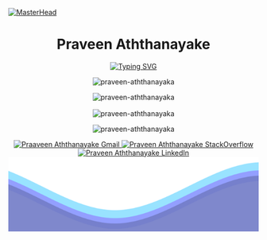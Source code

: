 [![MasterHead](https://user-images.githubusercontent.com/90236635/232446433-d5540fa2-fe28-4bb8-b929-cdb51fe61336.gif)](https://lk.linkedin.com/in/praveen-aththanayake-1b7844269)

<h1 align="center">Praveen Aththanayake</h1>
<div align="center">
  
[![Typing SVG](https://readme-typing-svg.demolab.com?font=Fira+Code&pause=1000&color=F7F7F7&center=true&vCenter=true&random=false&width=435&lines=Full+Stack+Developer;UI%2FUX+Designer)](https://git.io/typing-svg)
</div>

<div align="center">
  <p><img src="https://komarev.com/ghpvc/?username=praveen-aththanayaka&label=Profile%20views&color=0e75b6&style=flat" alt="praveen-aththanayaka" /></p>
  <p><img src="https://github-readme-streak-stats.herokuapp.com/?user=praveen-aththanayaka&" alt="praveen-aththanayaka" /></p>
  <p><img align="center" src="https://github-readme-stats.vercel.app/api?username=praveen-aththanayaka&show_icons=true&locale=en" alt="praveen-aththanayaka" /></p>
  <p><img src="https://github-readme-stats.vercel.app/api/top-langs?username=praveen-aththanayaka&show_icons=true&locale=en&layout=compact" alt="praveen-aththanayaka" /></p>
</div>

<div align="center" style="text-align:center">
    <a href="aththanayakempa@gmail.com">
        <img src="https://img.shields.io/badge/-Gmail-EA4335?style=for-the-badge&logo=Gmail&logoColor=white"
            alt="Praaveen Aththanayake Gmail">
    </a>
    <a href="[https://stackoverflow.com/users//jose998/](https://stackoverflow.com/users/21379815/praveen-aththanayake#)">
        <img src="https://img.shields.io/badge/-SO-F58025?style=for-the-badge&logo=StackOverflow&logoColor=white"
            alt="Praveen Aththanayake StackOverflow">
    </a>
    <a href="[https://www.linkedin.com/in/jose-gracia/](https://lk.linkedin.com/in/praveen-aththanayake-1b7844269)">
        <img src="https://img.shields.io/badge/LinkedIn-0A66C2?style=for-the-badge&logo=linkedin&logoColor=white"
            alt="Praveen Aththanayake LinkedIn">
    </a>
</div>

<img src="/resources/waves.svg" width="100%" height="150">
